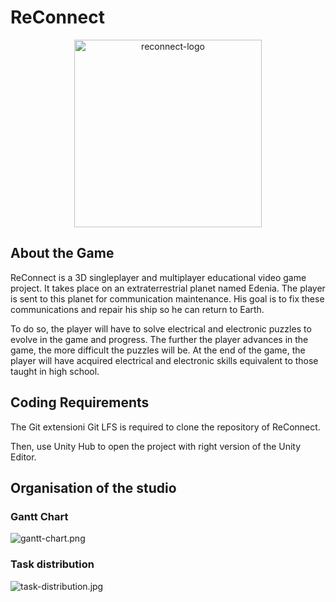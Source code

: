 # ReConnect
<p align="center" width="100%">
    <img src="doc/logo-reconnect-round.png" alt="reconnect-logo" height="300"/>
</p>


## About the Game

ReConnect is a 3D singleplayer and multiplayer educational video game project. It takes
place on an extraterrestrial planet named Edenia. The player is sent to this planet for
communication maintenance. His goal is to fix these communications and repair his ship
so he can return to Earth.

To do so, the player will have to solve electrical and electronic puzzles to evolve in
the game and progress. The further the player advances in the game, the more difficult
the puzzles will be. At the end of the game, the player will have acquired electrical and
electronic skills equivalent to those taught in high school.

## Coding Requirements

The Git extensioni Git LFS is required to clone the repository of ReConnect.

Then, use Unity Hub to open the project with right version of the Unity Editor.

## Organisation of the studio

### Gantt Chart

![gantt-chart.png](doc/gantt-chart.png)

### Task distribution

![task-distribution.jpg](doc/task-distribution.jpg)
